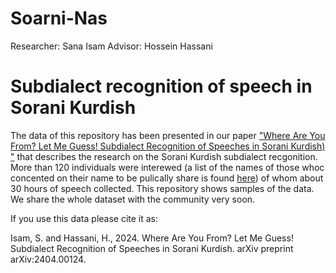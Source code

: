# Soarni-Nas
Researcher: Sana Isam
Advisor: Hossein Hassani

# Subdialect recognition of speech in Sorani Kurdish

The data of this repository has been presented in our paper ["Where Are You From? Let Me Guess! Subdialect Recognition of Speeches in Sorani Kurdish)
"]([https://www.qeios.com/read/NT5LBM.2](https://arxiv.org/abs/2404.00124)) that describes the research on the Sorani Kurdish subdialect recgonition. More than 120 individuals were interewed (a list of the names of those whoc concented on their name to be pulically share is found [here](https://github.com/KurdishBLARK/Soarni-Nas/blob/main/participants.pdf)) of whom about 30 hours of speech collected. This repository shows samples of the data. We share the whole dataset with the community very soon.

If you use this data please cite it as:

Isam, S. and Hassani, H., 2024. Where Are You From? Let Me Guess! Subdialect Recognition of Speeches in Sorani Kurdish. arXiv preprint arXiv:2404.00124.
